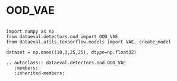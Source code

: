 # OOD_VAE

```{testsetup}

import numpy as np
from dataeval.detectors.ood import OOD_VAE
from dataeval.utils.tensorflow.models import VAE, create_model

dataset = np.ones((10,3,25,25), dtype=np.float32)
```

```{eval-rst}
.. autoclass:: dataeval.detectors.ood.OOD_VAE
   :members:
   :inherited-members:
```
